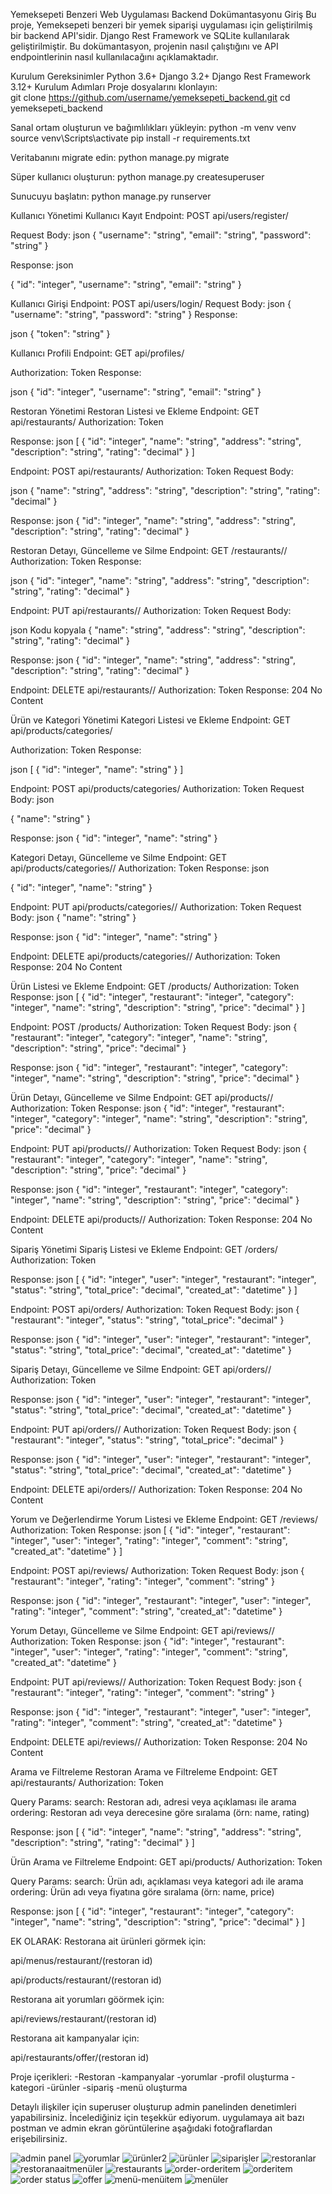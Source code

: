Yemeksepeti Benzeri Web Uygulaması Backend Dokümantasyonu
Giriş
Bu proje, Yemeksepeti benzeri bir yemek siparişi uygulaması için geliştirilmiş bir backend API'sidir.
Django Rest Framework ve SQLite kullanılarak geliştirilmiştir. Bu dokümantasyon, 
projenin nasıl çalıştığını ve API endpointlerinin nasıl kullanılacağını açıklamaktadır.

Kurulum
Gereksinimler
Python 3.6+
Django 3.2+
Django Rest Framework 3.12+
Kurulum Adımları
Proje dosyalarını klonlayın:   
git clone https://github.com/username/yemeksepeti_backend.git
cd yemeksepeti_backend


Sanal ortam oluşturun ve bağımlılıkları yükleyin:
python -m venv venv
source  venv\Scripts\activate
pip install -r requirements.txt


Veritabanını migrate edin:
python manage.py migrate


Süper kullanıcı oluşturun:
python manage.py createsuperuser


Sunucuyu başlatın:
python manage.py runserver


Kullanıcı Yönetimi
Kullanıcı Kayıt
Endpoint: POST api/users/register/

Request Body:
json
{
    "username": "string",
    "email": "string",
    "password": "string"
}

Response:
json

{
    "id": "integer",
    "username": "string",
    "email": "string"
}




Kullanıcı Girişi
Endpoint: POST api/users/login/
Request Body:
json
{
    "username": "string",
    "password": "string"
}
Response:

json
{
    "token": "string"
}




Kullanıcı Profili
Endpoint: GET api/profiles/

Authorization: Token <token>
Response:

json
{
    "id": "integer",
    "username": "string",
    "email": "string"
}




Restoran Yönetimi
Restoran Listesi ve Ekleme
Endpoint: GET api/restaurants/
Authorization: Token <token>

Response:
json
[
    {
        "id": "integer",
        "name": "string",
        "address": "string",
        "description": "string",
        "rating": "decimal"
    }
]

Endpoint: POST api/restaurants/
Authorization: Token <token>
Request Body:

json
{
    "name": "string",
    "address": "string",
    "description": "string",
    "rating": "decimal"
}

Response:
json
{
    "id": "integer",
    "name": "string",
    "address": "string",
    "description": "string",
    "rating": "decimal"
}



Restoran Detayı, Güncelleme ve Silme
Endpoint: GET /restaurants/<id>/
Authorization: Token <token>
Response:

json
{
    "id": "integer",
    "name": "string",
    "address": "string",
    "description": "string",
    "rating": "decimal"
}


Endpoint: PUT api/restaurants/<id>/
Authorization: Token <token>
Request Body:

json
Kodu kopyala
{
    "name": "string",
    "address": "string",
    "description": "string",
    "rating": "decimal"
}


Response:
json
{
    "id": "integer",
    "name": "string",
    "address": "string",
    "description": "string",
    "rating": "decimal"
}




Endpoint: DELETE api/restaurants/<id>/
Authorization: Token <token>
Response:
204 No Content




Ürün ve Kategori Yönetimi
Kategori Listesi ve Ekleme
Endpoint: GET api/products/categories/

Authorization: Token <token>
Response:

json
[
    {
        "id": "integer",
        "name": "string"
    }
]





Endpoint: POST api/products/categories/
Authorization: Token <token>
Request Body:
json

{
    "name": "string"
}


Response:
json
{
    "id": "integer",
    "name": "string"
}



Kategori Detayı, Güncelleme ve Silme
Endpoint: GET api/products/categories/<id>/
Authorization: Token <token>
Response:
json

{
    "id": "integer",
    "name": "string"
}


Endpoint: PUT api/products/categories/<id>/
Authorization: Token <token>
Request Body:
json
{
    "name": "string"
}


Response:
json
{
    "id": "integer",
    "name": "string"
}



Endpoint: DELETE api/products/categories/<id>/
Authorization: Token <token>
Response:
204 No Content




Ürün Listesi ve Ekleme
Endpoint: GET /products/
Authorization: Token <token>
Response:
json
[
    {
        "id": "integer",
        "restaurant": "integer",
        "category": "integer",
        "name": "string",
        "description": "string",
        "price": "decimal"
    }
]




Endpoint: POST /products/
Authorization: Token <token>
Request Body:
json
{
    "restaurant": "integer",
    "category": "integer",
    "name": "string",
    "description": "string",
    "price": "decimal"
}


Response:
json
{
    "id": "integer",
    "restaurant": "integer",
    "category": "integer",
    "name": "string",
    "description": "string",
    "price": "decimal"
}





Ürün Detayı, Güncelleme ve Silme
Endpoint: GET api/products/<id>/
Authorization: Token <token>
Response:
json
{
    "id": "integer",
    "restaurant": "integer",
    "category": "integer",
    "name": "string",
    "description": "string",
    "price": "decimal"
}




Endpoint: PUT api/products/<id>/
Authorization: Token <token>
Request Body:
json
{
    "restaurant": "integer",
    "category": "integer",
    "name": "string",
    "description": "string",
    "price": "decimal"
}


Response:
json
{
    "id": "integer",
    "restaurant": "integer",
    "category": "integer",
    "name": "string",
    "description": "string",
    "price": "decimal"
}




Endpoint: DELETE api/products/<id>/
Authorization: Token <token>
Response:
204 No Content





Sipariş Yönetimi
Sipariş Listesi ve Ekleme
Endpoint: GET /orders/
Authorization: Token <token>

Response:
json
[
    {
        "id": "integer",
        "user": "integer",
        "restaurant": "integer",
        "status": "string",
        "total_price": "decimal",
        "created_at": "datetime"
    }
]




Endpoint: POST api/orders/
Authorization: Token <token>
Request Body:
json
{
    "restaurant": "integer",
    "status": "string",
    "total_price": "decimal"
}


Response:
json
{
    "id": "integer",
    "user": "integer",
    "restaurant": "integer",
    "status": "string",
    "total_price": "decimal",
    "created_at": "datetime"
}






Sipariş Detayı, Güncelleme ve Silme
Endpoint: GET api/orders/<id>/
Authorization: Token <token>

Response:
json
{
    "id": "integer",
    "user": "integer",
    "restaurant": "integer",
    "status": "string",
    "total_price": "decimal",
    "created_at": "datetime"
}





Endpoint: PUT api/orders/<id>/
Authorization: Token <token>
Request Body:
json
{
    "restaurant": "integer",
    "status": "string",
    "total_price": "decimal"
}


Response:
json
{
    "id": "integer",
    "user": "integer",
    "restaurant": "integer",
    "status": "string",
    "total_price": "decimal",
    "created_at": "datetime"
}




Endpoint: DELETE api/orders/<id>/
Authorization: Token <token>
Response:
204 No Content








Yorum ve Değerlendirme
Yorum Listesi ve Ekleme
Endpoint: GET /reviews/
Authorization: Token <token>
Response:
json
[
    {
        "id": "integer",
        "restaurant": "integer",
        "user": "integer",
        "rating": "integer",
        "comment": "string",
        "created_at": "datetime"
    }
]



Endpoint: POST  api/reviews/
Authorization: Token <token>
Request Body:
json
{
    "restaurant": "integer",
    "rating": "integer",
    "comment": "string"
}


Response:
json
{
    "id": "integer",
    "restaurant": "integer",
    "user": "integer",
    "rating": "integer",
    "comment": "string",
    "created_at": "datetime"
}





Yorum Detayı, Güncelleme ve Silme
Endpoint: GET api/reviews/<id>/
Authorization: Token <token>
Response:
json
{
    "id": "integer",
    "restaurant": "integer",
    "user": "integer",
    "rating": "integer",
    "comment": "string",
    "created_at": "datetime"
}




Endpoint: PUT api/reviews/<id>/
Authorization: Token <token>
Request Body:
json
{
    "restaurant": "integer",
    "rating": "integer",
    "comment": "string"
}

Response:
json
{
    "id": "integer",
    "restaurant": "integer",
    "user": "integer",
    "rating": "integer",
    "comment": "string",
    "created_at": "datetime"
}







Endpoint: DELETE api/reviews/<id>/
Authorization: Token <token>
Response:
204 No Content






Arama ve Filtreleme
Restoran Arama ve Filtreleme
Endpoint: GET api/restaurants/
Authorization: Token <token>

Query Params:
search: Restoran adı, adresi veya açıklaması ile arama
ordering: Restoran adı veya derecesine göre sıralama (örn: name, rating)

Response:
json
[
    {
        "id": "integer",
        "name": "string",
        "address": "string",
        "description": "string",
        "rating": "decimal"
    }
]




Ürün Arama ve Filtreleme
Endpoint: GET  api/products/
Authorization: Token <token>

Query Params:
search: Ürün adı, açıklaması veya kategori adı ile arama
ordering: Ürün adı veya fiyatına göre sıralama (örn: name, price)

Response:
json
[
    {
        "id": "integer",
        "restaurant": "integer",
        "category": "integer",
        "name": "string",
        "description": "string",
        "price": "decimal"
    }
]



EK OLARAK:
Restorana ait ürünleri görmek için:

api/menus/restaurant/(restoran id)

api/products/restaurant/(restoran id)



Restorana ait yorumları göörmek için:

api/reviews/restaurant/(restoran id)



Restorana ait kampanyalar için:

api/restaurants/offer/(restoran id)


Proje içerikleri:
-Restoran
-kampanyalar
-yorumlar
-profil oluşturma
-kategori
-ürünler
-sipariş
-menü oluşturma

Detaylı ilişkiler için superuser oluşturup admin panelinden denetimleri yapabilirsiniz.
İncelediğiniz için teşekkür ediyorum. uygulamaya ait bazı postman ve admin ekran görüntülerine aşağıdaki fotoğraflardan erişebilirsiniz.





![admin panel](https://github.com/user-attachments/assets/6d2a081d-67bd-4176-b2b8-4c3b4cc0a303)
![yorumlar](https://github.com/user-attachments/assets/2932ce46-6d89-4403-b44a-f35deac55195)
![ürünler2](https://github.com/user-attachments/assets/cd421da9-37e2-4163-93a0-a591d4ca3a26)
![ürünler](https://github.com/user-attachments/assets/391a1586-6a9c-494d-9db6-3cfed6f7a1aa)
![siparişler](https://github.com/user-attachments/assets/b60e1780-72a4-400d-bf2e-2f2bb38f4492)
![restoranlar](https://github.com/user-attachments/assets/4cb62422-7754-44a0-aaa2-f3d6072c43bb)
![restoranaaitmenüler](https://github.com/user-attachments/assets/261e52b6-1723-4112-999c-15fc61bfa302)
![restaurants](https://github.com/user-attachments/assets/f8f17947-ec61-4381-b145-496e81944418)
![order-orderitem](https://github.com/user-attachments/assets/72126344-b0e9-4781-9aad-2821eb231c5a)
![orderitem](https://github.com/user-attachments/assets/bc21cb31-3490-4fa5-a1c9-7e9338153eac)
![order status](https://github.com/user-attachments/assets/4b0bd7a0-f80f-48f5-8377-1e6ce99bd2e2)
![offer](https://github.com/user-attachments/assets/349f2931-415e-497b-9ccf-a6d161ca232a)
![menü-menüitem](https://github.com/user-attachments/assets/17d9d337-2575-43ca-b7c7-fe5a3bb317ca)
![menüler](https://github.com/user-attachments/assets/1397ef66-ae9d-4591-bfbf-f4ac6bb0cf50)






